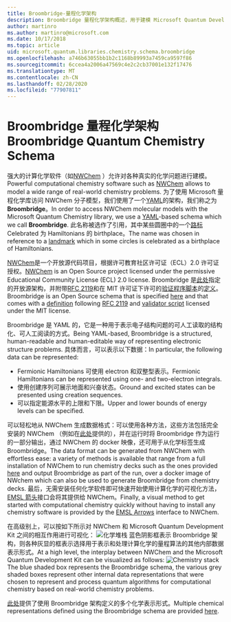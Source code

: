 ```yaml
---
title: Broombridge-量程化学架构
description: Broombridge 量程化学架构概述，用于建模 Microsoft Quantum Development Kit 的实际化学问题。
author: martinro
ms.author: martinro@microsoft.com
ms.date: 10/17/2018
ms.topic: article
uid: microsoft.quantum.libraries.chemistry.schema.broombridge
ms.openlocfilehash: a746b63055bb1b2c1168b89993a7459ca9597f86
ms.sourcegitcommit: 6ccea4a2006a47569c4e2c2cb37001e132f17476
ms.translationtype: MT
ms.contentlocale: zh-CN
ms.lasthandoff: 02/28/2020
ms.locfileid: "77907811"
---
```

# <a name="broombridge-quantum-chemistry-schema"></a><span data-ttu-id="3534f-103">Broombridge 量程化学架构</span><span class="sxs-lookup"><span data-stu-id="3534f-103">Broombridge Quantum Chemistry Schema</span></span> # 

<span data-ttu-id="3534f-104">强大的计算化学软件（如[NWChem](http://www.nwchem-sw.org/) ）允许对各种真实的化学问题进行建模。</span><span class="sxs-lookup"><span data-stu-id="3534f-104">Powerful computational chemistry software such as [NWChem](http://www.nwchem-sw.org/) allows to model a wide range of real-world chemistry problems.</span></span> <span data-ttu-id="3534f-105">为了使用 Microsoft 量程化学库访问 NWChem 分子模型，我们使用了一个[YAML](https://en.wikipedia.org/wiki/YAML)的架构，我们称之为**Broombridge**。</span><span class="sxs-lookup"><span data-stu-id="3534f-105">In order to access NWChem molecular models with the Microsoft Quantum Chemistry library, we use a [YAML](https://en.wikipedia.org/wiki/YAML)-based schema which we call **Broombridge**.</span></span> <span data-ttu-id="3534f-106">此名称被选作了引用，其中某些圆圈中的一个[路标](https://en.wikipedia.org/wiki/Broom_Bridge)Celebrated 为 Hamiltonians 的 birthplace。</span><span class="sxs-lookup"><span data-stu-id="3534f-106">The name was chosen in reference to a [landmark](https://en.wikipedia.org/wiki/Broom_Bridge) which in some circles is celebrated as a birthplace of Hamiltonians.</span></span> 

<span data-ttu-id="3534f-107">[NWChem](https://github.com/nwchemgit/nwchem)是一个开放源代码项目，根据许可教育社区许可证（ECL）2.0 许可证授权。</span><span class="sxs-lookup"><span data-stu-id="3534f-107">[NWChem](https://github.com/nwchemgit/nwchem) is an Open Source project licensed under the permissive Educational Community License (ECL) 2.0 license.</span></span> <span data-ttu-id="3534f-108">Broombridge 是[此处](xref:microsoft.quantum.libraries.chemistry.schema.broombridge)指定的开放源架构，并附带[RFC 2119](https://tools.ietf.org/html/rfc2119)和在 MIT 许可证下许可的[验证程序脚本](https://raw.githubusercontent.com/Microsoft/Quantum/master/Chemistry/Schema/validator.py)的[定义](https://raw.githubusercontent.com/Microsoft/Quantum/master/Chemistry/Schema/broombridge-0.1.schema.json)。</span><span class="sxs-lookup"><span data-stu-id="3534f-108">Broombridge is an Open Source schema that is specified [here](xref:microsoft.quantum.libraries.chemistry.schema.broombridge) and that comes with a [definition](https://raw.githubusercontent.com/Microsoft/Quantum/master/Chemistry/Schema/broombridge-0.1.schema.json) following [RFC 2119](https://tools.ietf.org/html/rfc2119) and [validator script](https://raw.githubusercontent.com/Microsoft/Quantum/master/Chemistry/Schema/validator.py) licensed under the MIT license.</span></span> 

<span data-ttu-id="3534f-109">Broombridge 是 YAML 的，它是一种用于表示电子结构问题的可人工读取的结构化、可人工阅读的方式。</span><span class="sxs-lookup"><span data-stu-id="3534f-109">Being YAML-based, Broombridge is a structured, human-readable and human-editable way of representing electronic structure problems.</span></span> <span data-ttu-id="3534f-110">具体而言，可以表示以下数据：</span><span class="sxs-lookup"><span data-stu-id="3534f-110">In particular, the following data can be represented:</span></span> 
- <span data-ttu-id="3534f-111">Fermionic Hamiltonians 可使用 electron 和双整型表示。</span><span class="sxs-lookup"><span data-stu-id="3534f-111">Fermionic Hamiltonians can be represented using one- and two-electron integrals.</span></span> 
- <span data-ttu-id="3534f-112">使用创建序列可展示地面和兴奋状态。</span><span class="sxs-lookup"><span data-stu-id="3534f-112">Ground and excited states can be presented using creation sequences.</span></span>
- <span data-ttu-id="3534f-113">可以指定能源水平的上限和下限。</span><span class="sxs-lookup"><span data-stu-id="3534f-113">Upper and lower bounds of energy levels can be specified.</span></span>

<span data-ttu-id="3534f-114">可以轻松地从 NWChem 生成数据格式：可以使用各种方法，这些方法包括完全安装的 NWChem （例如在[此处](https://github.com/nwchemgit/nwchem/tree/master/QA/chem_library_tests)提供的），并在运行时将 Broombridge 作为运行的一部分输出，通过 NWChem 的 docker 映像，还可用于从化学标签生成 Broombridge。</span><span class="sxs-lookup"><span data-stu-id="3534f-114">The data format can be generated from NWChem with effortless ease: a variety of methods is available that range from a full installation of NWChem to run chemistry decks such as the ones provided [here](https://github.com/nwchemgit/nwchem/tree/master/QA/chem_library_tests) and output Broombridge as part of the run, over a docker image of NWchem which can also be used to generate Broombridge from chemistry decks.</span></span> <span data-ttu-id="3534f-115">最后，无需安装任何化学软件即可快速开始使用计算化学的可视化方法， [EMSL 箭头](https://arrows.emsl.pnnl.gov/api/qsharp_chem)接口会将其提供给 NWChem。</span><span class="sxs-lookup"><span data-stu-id="3534f-115">Finally, a visual method to get started with computational chemistry quickly without having to install any chemistry software is provided by the [EMSL Arrows](https://arrows.emsl.pnnl.gov/api/qsharp_chem) interface to NWChem.</span></span> 

<span data-ttu-id="3534f-116">在高级别上，可以按如下所示对 NWChem 和 Microsoft Quantum Development Kit 之间的相互作用进行可视化： ![化学堆栈](~/media/broombridge.png) 蓝色阴影框表示 Broombridge 架构，则各种灰显的框表示选择用于表示和处理计算化学的量程算法的其他内部数据表示形式。</span><span class="sxs-lookup"><span data-stu-id="3534f-116">At a high level, the interplay between NWChem and the Microsoft Quantum Development Kit can be visualized as follows: ![Chemistry stack](~/media/broombridge.png) The blue shaded box represents the Broombridge schema, the various grey shaded boxes represent other internal data representations that were chosen to represent and process quantum algorithms for computational chemistry based on real-world chemistry problems.</span></span> 

<span data-ttu-id="3534f-117">[此处](https://github.com/microsoft/Quantum/tree/master/Chemistry/IntegralData/YAML)提供了使用 Broombridge 架构定义的多个化学表示形式。</span><span class="sxs-lookup"><span data-stu-id="3534f-117">Multiple chemical representations defined using the Broombridge schema are provided [here](https://github.com/microsoft/Quantum/tree/master/Chemistry/IntegralData/YAML).</span></span>
